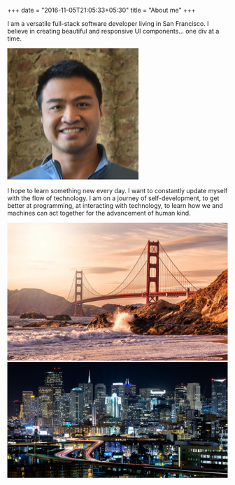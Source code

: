 +++
date = "2016-11-05T21:05:33+05:30"
title = "About me"
+++

I am a versatile full-stack software developer living in San Francisco.  I believe in creating beautiful and responsive UI components... one div at a time.

<img class="avatar" src="avatar-PL.jpg" />

I hope to learn something new every day. I want to constantly update myself with the flow of technology. I am on a journey of self-development, to get better at programming, at interacting with technology, to learn how we and machines can act together for the advancement of human kind.

<div class="flip-container" ontouchstart="this.classList.toggle('hover');">
	<div class="flipper">
		<div class="front">
			<img src="SFbridge.jpg" alt="San Francisco"/>
		</div>
		<div class="back">
			<img src="SFnight.jpg" alt="Seattle"/>
		</div>
	</div>
</div>
